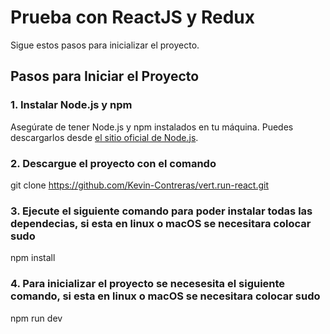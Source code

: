 # Prueba con ReactJS y Redux

 Sigue estos pasos para inicializar el proyecto.

## Pasos para Iniciar el Proyecto

### 1. Instalar Node.js y npm

Asegúrate de tener Node.js y npm instalados en tu máquina. Puedes descargarlos desde [el sitio oficial de Node.js](https://nodejs.org/).

### 2. Descargue el proyecto con el comando
git clone https://github.com/Kevin-Contreras/vert.run-react.git

### 3. Ejecute el siguiente comando para poder instalar todas las dependecias, si esta en linux o macOS se necesitara colocar sudo

npm install

### 4. Para inicializar el proyecto se necesesita el siguiente comando, si esta en linux o macOS se necesitara colocar sudo

npm run dev


